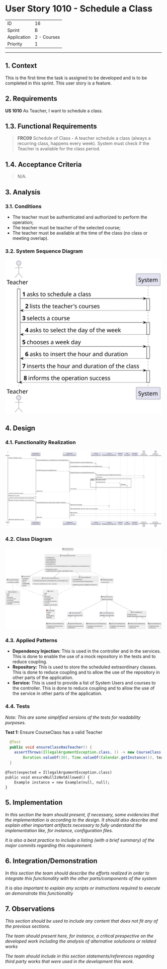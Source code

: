 # User Story 1010 - Schedule a Class

|             |             |
| ----------- | ----------- |
| ID          | 16          |
| Sprint      | B           |
| Application | 2 - Courses |
| Priority    | 1           |

---

## 1. Context

This is the first time the task is assigned to be developed and is to be completed in this sprint. This user story is a feature.

## 2. Requirements

**US 1010** As Teacher, I want to schedule a class.

## 1.3. Functional Requirements

> **FRC09** Schedule of Class - A teacher schedule a class (always a recurring class, happens every week). System must check if the Teacher is available for the class period.

## 1.4. Acceptance Criteria

> N/A.

## 3. Analysis

### 3.1. Conditions

- The teacher must be authenticated and authorized to perform the operation;
- The teacher must be teacher of the selected course;
- The teacher must be available at the time of the class (no class or meeting overlap).

### 3.2. System Sequence Diagram

![US1010_SSD](out/US1010_SSD.svg)

## 4. Design

### 4.1. Functionality Realization

![US1010_SD](out/US1010_SD.svg)

### 4.2. Class Diagram

![US1010_CD](out/US1010_CD.svg)

### 4.3. Applied Patterns

- **Dependency Injection:** This is used in the controller and in the services. This is done to enable the use of a mock repository in the tests and to reduce coupling.
- **Repository:** This is used to store the scheduled extraordinary classes. This is done to reduce coupling and to allow the use of the repository in other parts of the application.
- **Service:** This is used to provide a list of System Users and courses to the controller. This is done to reduce coupling and to allow the use of the service in other parts of the application.

### 4.4. Tests

_Note: This are some simplified versions of the tests for readability purposes._

**Test 1:** Ensure CourseClass has a valid Teacher

```java
  @Test
  public void ensureClassHasTeacher() {
    assertThrows(IllegalArgumentException.class, () -> new CourseClass(
        Duration.valueOf(30), Time.valueOf(Calendar.getInstance()), teacher, students, null));
  }
```

```
@Test(expected = IllegalArgumentException.class)
public void ensureNullIsNotAllowed() {
	Example instance = new Example(null, null);
}
```

## 5. Implementation

_In this section the team should present, if necessary, some evidencies that the implementation is according to the design. It should also describe and explain other important artifacts necessary to fully understand the implementation like, for instance, configuration files._

_It is also a best practice to include a listing (with a brief summary) of the major commits regarding this requirement._

## 6. Integration/Demonstration

_In this section the team should describe the efforts realized in order to integrate this functionality with the other parts/components of the system_

_It is also important to explain any scripts or instructions required to execute an demonstrate this functionality_

## 7. Observations

_This section should be used to include any content that does not fit any of the previous sections._

_The team should present here, for instance, a critical prespective on the developed work including the analysis of alternative solutioons or related works_

_The team should include in this section statements/references regarding third party works that were used in the development this work._
